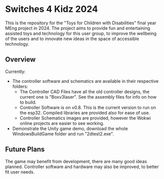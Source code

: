 # Switches 4 Kidz 2024
This is the repository for the "Toys for Children with Disabilities" final year MEng project in 2024. The project aims to provide fun and entertaining assisted toys and technology for this user group, to improve the wellbeing of the users and to innovate new ideas in the space of accessible technology.

## Overview
Currently:
- The controller software and schematics are available in their respective folders:
    -   The Controller CAD Files have all the old controller designs, the current one is "Boxv3laser". See the assembly files for info on how to build.
    -   Controller Software is on v0.8. This is the current version to run on the esp32. Compiled libraries are provided also for ease of use.
    -   Controller Schematics images are provided, however the Wokwi online projects are easier to see working. 
- Demonstrate the Unity game demo, download the whole WindowsBuildGame folder and run "2dtest2.exe".

## Future Plans
The game may benefit from development, there are many good ideas planned. Controller software and hardware may also be improved, to better fit user needs.